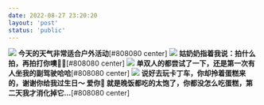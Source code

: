 ```yaml
---
date: 2022-08-27 23:20:20
layout: 'post'
status: 'public'
---
```


<audio src=".mp3" autoplay></audio>

![](https://inz.oss-cn-beijing.aliyuncs.com/Images/Karting/20220827_163357.jpg)
**今天的天气非常适合户外活动**[#808080 center]
![](https://inz.oss-cn-beijing.aliyuncs.com/Images/Karting/20220827_163416.jpg)
**姑奶奶指着我说：拍什么拍，再拍打你噢👏👏**[#808080 center]
![](https://inz.oss-cn-beijing.aliyuncs.com/Images/Karting/20220827_165007.jpg)
**单双人的都尝试了一下，还是第一次有人坐我的副驾驶哈哈**[#808080 center]
![](https://inz.oss-cn-beijing.aliyuncs.com/Images/Karting/20220828_113558.jpg)
**说好去玩卡丁车，你却拎着蛋糕来的，谢谢你给我过生日～ 爱你🌹 就是晚饭都吃的太饱了，你都没怎么吃蛋糕，第二天我才消化掉它...**[#808080 center]